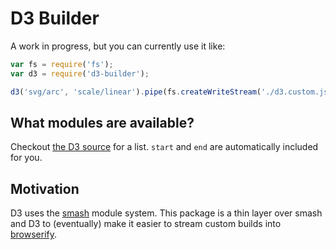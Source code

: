 # D3 Builder

A work in progress, but you can currently use it like:

```javascript
var fs = require('fs');
var d3 = require('d3-builder');

d3('svg/arc', 'scale/linear').pipe(fs.createWriteStream('./d3.custom.js'));
```

## What modules are available?

Checkout [the D3 source](https://github.com/mbostock/d3/tree/master/src) for a list. `start` and `end` are automatically included for you.

## Motivation

D3 uses the [smash](https://github.com/mbostock/smash) module system. This package is a thin layer over smash and D3 to (eventually) make it easier to stream custom builds into [browserify](https://github.com/substack/node-browserify).
